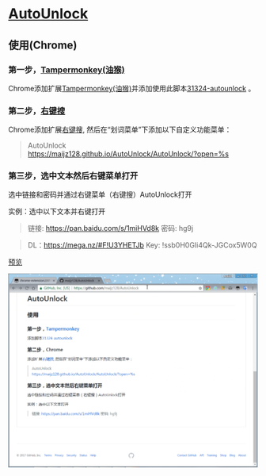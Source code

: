# [AutoUnlock](https://github.com/maijz128/AutoUnlock)

## 使用(Chrome)

### 第一步，[Tampermonkey(油猴)](http://tampermonkey.net/)

Chrome添加扩展[Tampermonkey(油猴)](https://chrome.google.com/webstore/detail/tampermonkey/dhdgffkkebhmkfjojejmpbldmpobfkfo)并添加使用此脚本[31324-autounlock](https://greasyfork.org/scripts/31324-autounlock) 。



### 第二步，[右键搜](https://chrome.google.com/webstore/detail/context-menus/phlfmkfpmphogkomddckmggcfpmfchpn)

Chrome添加扩展[右键搜](https://chrome.google.com/webstore/detail/context-menus/phlfmkfpmphogkomddckmggcfpmfchpn), 然后在“划词菜单”下添加以下自定义功能菜单：

> AutoUnlock    
> https://maijz128.github.io/AutoUnlock/AutoUnlock/?open=%s


### 第三步，选中文本然后右键菜单打开

选中链接和密码并通过右键菜单（右键搜）AutoUnlock打开

实例：选中以下文本并右键打开

> 链接: https://pan.baidu.com/s/1miHVd8k 密码: hg9j

>  DL：https://mega.nz/#F!U3YHETJb
>  Key: !ssb0H0GIi4Qk-JGCox5W0Q

[预览](http://wx3.sinaimg.cn/large/9ded8f97gy1fhkduvua59g21100soqgh.gif)

![image](https://github.com/maijz128/AutoUnlock/raw/master/2017-07-10_10-19-12.gif)